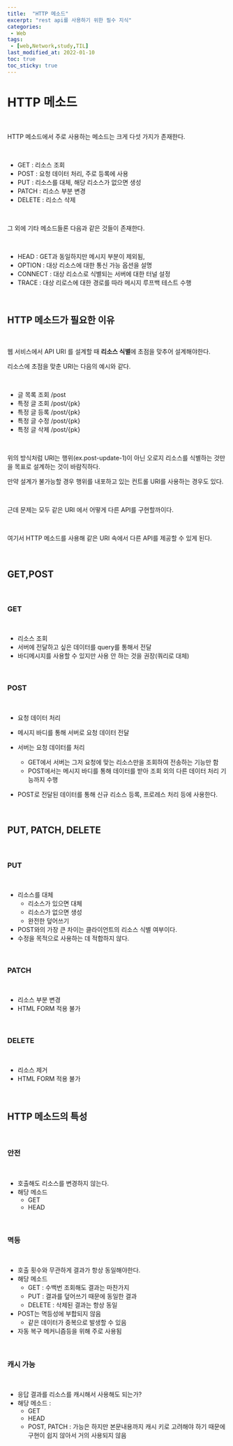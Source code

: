 ```yaml
---
title:  "HTTP 메소드"
excerpt: "rest api를 사용하기 위한 필수 지식"
categories:
 - Web
tags:
 - [web,Network,study,TIL]
last_modified_at: 2022-01-10
toc: true
toc_sticky: true
---
```


# HTTP 메소드

<br>


HTTP 메소드에서 주로 사용하는 메소드는 크게 다섯 가지가 존재한다.

<br>

- GET : 리소스 조회
- POST : 요청 데이터 처리, 주로 등록에 사용
- PUT : 리소스를 대체, 해당 리소스가 없으면 생성
- PATCH : 리소스 부분 변경
- DELETE : 리소스 삭제 

<br>

그 외에 기타 메소드들론 다음과 같은 것들이 존재한다.

<br>

- HEAD : GET과 동일하지만 메시지 부분이 제외됨, 
- OPTION : 대상 리소스에 대한 통신 가능 옵션을 설명
- CONNECT : 대상 리소스로 식별되는 서버에 대한 터널 설정
- TRACE : 대상 리로스에 대한 경로를 따라 메시지 루프백 테스트 수행

<br>

## HTTP 메소드가 필요한 이유

<br>

웹 서비스에서 API URI 를 설계할 때 **리소스 식별**에 초점을 맞추어 설계해야한다.

리소스에 초점을 맞춘 URI는 다음의 예시와 같다.

<br>

- 글 목록 조회 /post
- 특정 글 조회 /post/{pk}
- 특정 글 등록 /post/{pk}
- 특정 글 수정 /post/{pk}
- 특정 글 삭제 /post/{pk}

<br>

위의 방식처럼 URI는 행위(ex.post-update-1)이 아닌 오로지 리소스를 식별하는 것만을 목표로 설계하는 것이 바람직하다.

만약 설계가 불가능할 경우 행위를 내포하고 있는 컨트롤 URI를 사용하는 경우도 있다. 

<br>

근데 문제는 모두 같은 URI 에서 어떻게 다른 API를 구현할까이다.

<br>

여기서 HTTP 메소드를 사용해 같은 URI 속에서 다른 API를 제공할 수 있게 된다.

<br>



## GET,POST

<br>

### GET

<br>

- 리소스 조회
- 서버에 전달하고 싶은 데이터를 query를 통해서 전달 
- 바디메시지를 사용할 수 있지만 사용 안 하는 것을 권장(쿼리로 대체)


<br>


### POST

<br>

- 요청 데이터 처리

- 메시지 바디를 통해 서버로 요청 데이터 전달

- 서버는 요청 데이터를 처리

  - GET에서 서버는 그저 요청에 맞는 리소스만을 조회하여 전송하는 기능만 함
  - POST에서는 메시지 바디를 통해 데이터를 받아 조회 외의 다른 데이터 처리 기능까지 수행

- POST로 전달된 데이터를 통해 신규 리소스 등록, 프로레스 처리 등에 사용한다.

  
<br>




## PUT, PATCH, DELETE

<br>

### PUT

<br>

- 리소스를 대체
  - 리소스가 있으면 대체
  - 리소스가 없으면 생성
  - 완전한 덮어쓰기
- POST와의 가장 큰 차이는 클라이언트의 리소스 식별 여부이다.
- 수정을 목적으로 사용하는 데 적합하지 않다.

<br>

### PATCH 

<br>

- 리소스 부분 변경
- HTML FORM 적용 불가


<br>


### DELETE

<br>

- 리소스 제거
- HTML FORM 적용 불가



<br>



## HTTP 메소드의 특성


<br>


### 안전

<br>

- 호출해도 리소스를 변경하지 않는다.
- 해당 메소드
  - GET
  - HEAD

<br>



### 멱등

<br>

- 호출 횟수와 무관하게 결과가 항상 동일해야한다.
- 해당 메소드
  - GET : 수백번 조회해도 결과는 마찬가지
  - PUT : 결과를 덮어쓰기 때문에 동일한 결과
  - DELETE : 삭제된 결과는 항상 동일
- POST는 멱등성에 부합되지 않음
  - 같은 데이터가 중복으로 발생할 수 있음
- 자동 복구 메커니즘등을 위해 주로 사용됨


<br>


### 캐시 가능

<br>

- 응답 결과를 리소스를 캐시해서 사용해도 되는가?
- 해당 메소드 : 
  - GET 
  - HEAD
  - POST, PATCH : 가능은 하지만 본문내용까지 캐시 키로 고려해야 하기 때문에 구현이 쉽지 않아서 거의 사용되지 않음
